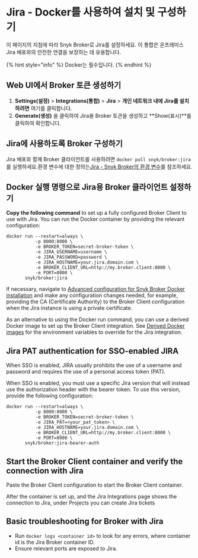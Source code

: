 # Jira - Docker를 사용하여 설치 및 구성하기

이 페이지의 지침에 따라 Snyk Broker로 Jira를 설정하세요. 이 통합은 온프레미스 Jira 배포와의 안전한 연결을 보장하는 데 유용합니다.

{% hint style="info" %}
Docker는 필수입니다.
{% endhint %}

## Web UI에서 Broker 토큰 생성하기

1. **Settings(설정)** > **Integrations(통합)** > **Jira** > **개인 네트워크 내에 Jira를 설치하려면** 여기를 클릭합니다.
2. **Generate(생성)** 을 클릭하여 Jira용 Broker 토큰을 생성하고 **Show(표시)**를 클릭하여 확인합니다.

## Jira에 사용하도록 Broker 구성하기

Jira 배포와 함께 Broker 클라이언트를 사용하려면 `docker pull snyk/broker:jira`를 실행하세요.환경 변수에 대한 정의는[Jira - Snyk Broker의 환경 변수](jira-environment-variables-for-snyk-broker.md)를 참조하세요.

## Docker 실행 명령으로 Jira용 Broker 클라이언트 설정하기

**Copy the following command** to set up a fully configured Broker Client to use with Jira. You can run the Docker container by providing the relevant configuration:

```console
docker run --restart=always \
           -p 8000:8000 \
           -e BROKER_TOKEN=secret-broker-token \
           -e JIRA_USERNAME=username \
           -e JIRA_PASSWORD=password \
           -e JIRA_HOSTNAME=your.jira.domain.com \
           -e BROKER_CLIENT_URL=http://my.broker.client:8000 \
           -e PORT=8000 \
       snyk/broker:jira
```

If necessary, navigate to [Advanced configuration for Snyk Broker Docker installation](../advanced-configuration-for-snyk-broker-docker-installation/) and make any configuration changes needed, for example, providing the CA (Certificate Authority) to the Broker Client configuration when the Jira instance is using a private certificate.

As an alternative to using the Docker run command, you can use a derived Docker image to set up the Broker Client integration. See [Derived Docker images](../derived-docker-images-for-broker-client-integrations-and-container-registry-agent.md) for the environment variables to override for the Jira integration.

## Jira PAT authentication for SSO-enabled JIRA

When SSO is enabled, JIRA usually prohibits the use of a username and password and requires the use of a personal access token (PAT).

When SSO is enabled, you must use a specific Jira version that will instead use the authorization header with the bearer token. To use this version, provide the following configuration:

```
docker run --restart=always \
           -p 8000:8000 \
           -e BROKER_TOKEN=secret-broker-token \
           -e JIRA_PAT=<your_pat_token> \
           -e JIRA_HOSTNAME=your.jira.domain.com \
           -e BROKER_CLIENT_URL=http://my.broker.client:8000 \
           -e PORT=8000 \
       snyk/broker:jira-bearer-auth
```

## Start the Broker Client container and verify the connection with Jira

Paste the Broker Client configuration to start the Broker Client container.

After the container is set up, and the Jira Integrations page shows the connection to Jira, under Projects you can create Jira tickets

## **Basic troubleshooting for Broker with Jira**

* Run `docker logs <container id>` to look for any errors, where container id is the Jira Broker container ID.
* Ensure relevant ports are exposed to Jira.
